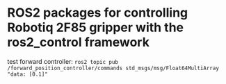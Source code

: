 # ROS2 packages for controlling Robotiq 2F85 gripper with the ros2_control framework

test forward controller:
`ros2 topic pub /forward_position_controller/commands std_msgs/msg/Float64MultiArray "data: [0.1]"`